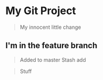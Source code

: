 # My Git Project

> My innocent little change

## I'm in the feature branch

> Added to master
> Stash add


> Stuff
